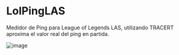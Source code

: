 # LolPingLAS

Medidor de Ping para League of Legends LAS, utilizando TRACERT aproxima el valor real del ping en partida.

![image](https://user-images.githubusercontent.com/15642727/37944346-871875b0-3151-11e8-82b9-59558daff750.png)

